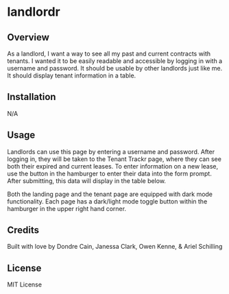 # landlordr

## Overview

As a landlord, I want a way to see all my past and current contracts with tenants. I wanted it to be easily readable and accessible by logging in with a username and password. It should be usable by other landlords just like me. It should display tenant information in a table.

## Installation

N/A

## Usage

Landlords can use this page by entering a username and password. After logging in, they will be taken to the Tenant Trackr page, where they can see both their expired and current leases. To enter information on a new lease, use the button in the hamburger to enter their data into the form prompt. After submitting, this data will display in the table below.

Both the landing page and the tenant page are equipped with dark mode functionality. Each page has a dark/light mode toggle button within the hamburger in the upper right hand corner.

## Credits

Built with love by Dondre Cain, Janessa Clark, Owen Kenne, & Ariel Schilling

## License

MIT License
